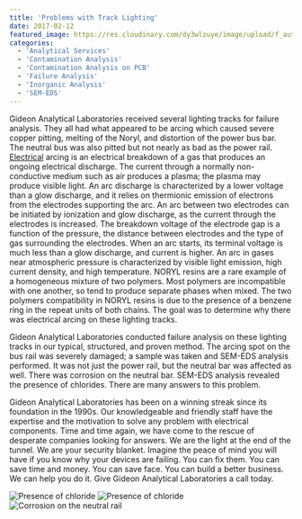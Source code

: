 ```yaml
---
title: 'Problems with Track Lighting'
date: 2017-02-12
featured_image: https://res.cloudinary.com/dy3wlzuye/image/upload/f_auto,c_scale,w_250/v1/GideonLabs/Site-of-arcing-on-power-rail.jpg
categories:
  - 'Analytical Services'
  - 'Contamination Analysis'
  - 'Contamination Analysis on PCB'
  - 'Failure Analysis'
  - 'Inorganic Analysis'
  - 'SEM-EDS'
---
```


Gideon Analytical Laboratories received several lighting tracks for failure analysis. They all had what appeared to be arcing which caused severe copper pitting, melting of the Noryl, and distortion of the power bus bar. The neutral bus was also pitted but not nearly as bad as the power rail. [Electrical](https://en.wikipedia.org/wiki/Electric_arc) arcing is an electrical breakdown of a gas that produces an ongoing electrical discharge. The current through a normally non-conductive medium such as air produces a plasma; the plasma may produce visible light. An arc discharge is characterized by a lower voltage than a glow discharge, and it relies on thermionic emission of electrons from the electrodes supporting the arc. An arc between two electrodes can be initiated by ionization and glow discharge, as the current through the electrodes is increased. The breakdown voltage of the electrode gap is a function of the pressure, the distance between electrodes and the type of gas surrounding the electrodes. When an arc starts, its terminal voltage is much less than a glow discharge, and current is higher. An arc in gases near atmospheric pressure is characterized by visible light emission, high current density, and high temperature. NORYL resins are a rare example of a homogeneous mixture of two polymers. Most polymers are incompatible with one another, so tend to produce separate phases when mixed. The two polymers compatibility in NORYL resins is due to the presence of a benzene ring in the repeat units of both chains. The goal was to determine why there was electrical arcing on these lighting tracks.

Gideon Analytical Laboratories conducted failure analysis on these lighting tracks in our typical, structured, and proven method. The arcing spot on the bus rail was severely damaged; a sample was taken and SEM-EDS analysis performed. It was not just the power rail, but the neutral bar was affected as well. There was corrosion on the neutral bar. SEM-EDS analysis revealed the presence of chlorides. There are many answers to this problem.

Gideon Analytical Laboratories has been on a winning streak since its foundation in the 1990s. Our knowledgeable and friendly staff have the expertise and the motivation to solve any problem with electrical components. Time and time again, we have come to the rescue of desperate companies looking for answers. We are the light at the end of the tunnel. We are your security blanket. Imagine the peace of mind you will have if you know why your devices are failing. You can fix them. You can save time and money. You can save face. You can build a better business. We can help you do it. Give Gideon Analytical Laboratories a call today.

![Presence of chloride](https://res.cloudinary.com/dy3wlzuye/image/upload/f_auto,c_scale,w_300/GideonLabs/Site-of-arcing-on-power-rail.jpg 'Site of arcing on power rail')
![Presence of chloride](https://res.cloudinary.com/dy3wlzuye/image/upload/f_auto,c_scale,w_300/GideonLabs/Presence-of-chloride.jpg 'Presence of chloride')
![Corrosion on the neutral rail](https://res.cloudinary.com/dy3wlzuye/image/upload/f_auto,c_scale,w_300/GideonLabs/Corrosion-on-the-nuetral-rail.jpg 'Corrosion on the neutral rail')
